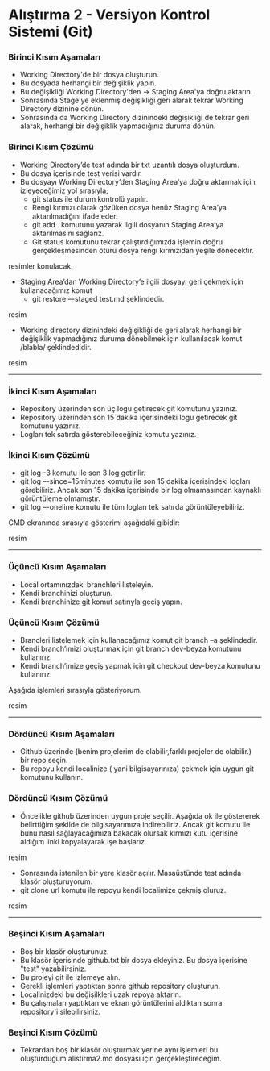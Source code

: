 # Alıştırma 2 - Versiyon Kontrol Sistemi (Git)

### Birinci Kısım Aşamaları

- Working Directory'de bir dosya oluşturun.
- Bu dosyada herhangi bir değişiklik yapın.
- Bu değişikliği Working Directory'den -> Staging Area'ya doğru aktarın.
- Sonrasında Stage'ye eklenmiş değişikliği geri alarak tekrar Working Directory dizinine dönün.
- Sonrasında da Working Directory dizinindeki değişikliği de tekrar geri alarak, herhangi bir değişiklik yapmadığınız duruma dönün.



### Birinci Kısım Çözümü

- Working Directory’de test adında bir txt uzantılı dosya oluşturdum.
- Bu dosya içerisinde test verisi vardır.
- Bu dosyayı Working Directory’den Staging Area’ya doğru aktarmak için izleyeceğimiz yol sırasıyla;
    * git status ile durum kontrolü yapılır.
    * Rengi kırmızı olarak gözüken dosya henüz Staging Area’ya aktarılmadığını ifade eder.
    * git add . komutunu yazarak ilgili dosyanın Staging Area’ya aktarılmasını sağlarız.
    * Git status komutunu tekrar çalıştırdığımızda işlemin doğru gerçekleşmesinden ötürü dosya rengi kırmızıdan yeşile dönecektir.

resimler konulacak.

- Staging Area’dan Working Directory’e ilgili dosyayı geri çekmek için kullanacağımız komut 
    * git restore –-staged test.md şeklindedir. 

resim

- Working directory dizinindeki değişikliği de geri alarak herhangi bir değişiklik yapmadığınız duruma dönebilmek için kullanılacak komut /blabla/ şeklindedidir.

resim

---

### İkinci Kısım Aşamaları

- Repository üzerinden son üç logu getirecek git komutunu yazınız.
- Repository üzerinden son 15 dakika içerisindeki logu getirecek git komutunu yazınız.
- Logları tek satırda gösterebileceğiniz komutu yazınız.

### İkinci Kısım Çözümü

- git log -3 komutu ile son 3 log getirilir.
- git log –-since=15minutes komutu ile son 15 dakika içerisindeki logları görebiliriz. Ancak son 15 dakika içerisinde bir log olmamasından kaynaklı görüntüleme olmamıştır.
- git log –-oneline komutu ile tüm logları tek satırda görüntüleyebiliriz.   

CMD ekranında sırasıyla gösterimi aşağıdaki gibidir:

resim

---

### Üçüncü Kısım Aşamaları

- Local ortamınızdaki branchleri listeleyin.
- Kendi branchinizi oluşturun.
- Kendi branchinize git komut satırıyla geçiş yapın.

### Üçüncü Kısım Çözümü

- Brancleri listelemek için kullanacağımız komut git branch –a şeklindedir.
- Kendi branch’imizi oluşturmak için git branch dev-beyza komutunu kullanırız.
- Kendi branch’imize geçiş yapmak için git checkout dev-beyza komutunu kullanırız.

Aşağıda işlemleri sırasıyla gösteriyorum.

resim

--- 

### Dördüncü Kısım Aşamaları

- Github üzerinde (benim projelerim de olabilir,farklı projeler de olabilir.) bir repo seçin.
- Bu repoyu kendi localinize ( yani bilgisayarınıza) çekmek için uygun git komutunu kullanın.


### Dördüncü Kısım Çözümü

- Öncelikle github üzerinden uygun proje seçilir. Aşağıda ok ile göstererek belirttiğim şekilde de bilgisayarımıza indirebiliriz. Ancak git komutu ile bunu nasıl sağlayacağımıza bakacak olursak kırmızı kutu içerisine aldığım linki kopyalayarak işe başlarız.

resim

- Sonrasında istenilen bir yere klasör açılır. Masaüstünde test adında klasör oluşturuyorum.
- git clone url komutu ile repoyu kendi localimize çekmiş oluruz.

resim

---

### Beşinci Kısım Aşamaları

- Boş bir klasör oluşturunuz.
- Bu klasör içerisinde github.txt bir dosya ekleyiniz. Bu dosya içerisine "test" yazabilirsiniz.
- Bu projeyi git ile izlemeye alın.
- Gerekli işlemleri yaptıktan sonra github repository oluşturun.
- Localinizdeki bu değişilkleri uzak repoya aktarın.
- Bu çalışmaları yaptıktan ve ekran görüntülerini aldıktan sonra repository'i silebilirsiniz.


### Beşinci Kısım Çözümü

- Tekrardan boş bir klasör oluşturmak yerine aynı işlemleri bu oluşturduğum alistirma2.md dosyası için gerçekleştireceğim.
